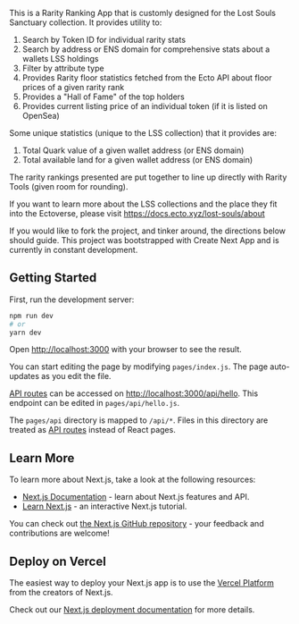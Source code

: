 This is a Rarity Ranking App that is customly designed for the Lost Souls Sanctuary collection.
It provides utility to:

1. Search by Token ID for individual rarity stats
2. Search by address or ENS domain for comprehensive stats about a wallets LSS holdings
3. Filter by attribute type
4. Provides Rarity floor statistics fetched from the Ecto API about floor prices of a given rarity rank
5. Provides a "Hall of Fame" of the top holders
6. Provides current listing price of an individual token (if it is listed on OpenSea)

Some unique statistics (unique to the LSS collection) that it provides are:

1. Total Quark value of a given wallet address (or ENS domain)
2. Total available land for a given wallet address (or ENS domain)

The rarity rankings presented are put together to line up directly with Rarity Tools (given room for rounding).

If you want to learn more about the LSS collections and the place they fit into the Ectoverse,
please visit https://docs.ecto.xyz/lost-souls/about

If you would like to fork the project, and tinker around, the directions below should guide.
This project was bootstrapped with Create Next App and is currently in constant development.

## Getting Started

First, run the development server:

```bash
npm run dev
# or
yarn dev
```

Open [http://localhost:3000](http://localhost:3000) with your browser to see the result.

You can start editing the page by modifying `pages/index.js`. The page auto-updates as you edit the file.

[API routes](https://nextjs.org/docs/api-routes/introduction) can be accessed on [http://localhost:3000/api/hello](http://localhost:3000/api/hello). This endpoint can be edited in `pages/api/hello.js`.

The `pages/api` directory is mapped to `/api/*`. Files in this directory are treated as [API routes](https://nextjs.org/docs/api-routes/introduction) instead of React pages.

## Learn More

To learn more about Next.js, take a look at the following resources:

- [Next.js Documentation](https://nextjs.org/docs) - learn about Next.js features and API.
- [Learn Next.js](https://nextjs.org/learn) - an interactive Next.js tutorial.

You can check out [the Next.js GitHub repository](https://github.com/vercel/next.js/) - your feedback and contributions are welcome!

## Deploy on Vercel

The easiest way to deploy your Next.js app is to use the [Vercel Platform](https://vercel.com/new?utm_medium=default-template&filter=next.js&utm_source=create-next-app&utm_campaign=create-next-app-readme) from the creators of Next.js.

Check out our [Next.js deployment documentation](https://nextjs.org/docs/deployment) for more details.
